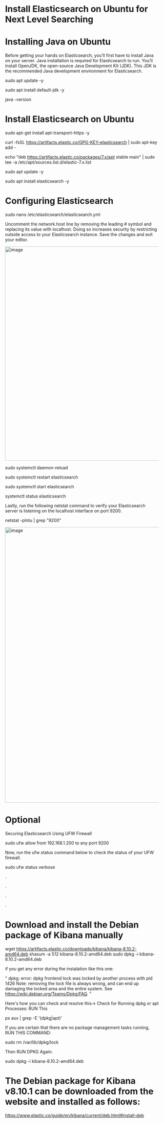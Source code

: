 # Install Elasticsearch on Ubuntu for Next Level Searching

# Installing Java on Ubuntu

Before getting your hands on Elasticsearch, you’ll first have to install Java on your server. Java installation is required for Elasticsearch to run.
You’ll install OpenJDK, the open-source Java Development Kit (JDK). This JDK is the recommended Java development environment for Elasticsearch.

sudo apt update -y

sudo apt install default-jdk -y

java -version


# Install Elasticsearch on Ubuntu

sudo apt-get install apt-transport-https -y

curl -fsSL https://artifacts.elastic.co/GPG-KEY-elasticsearch | sudo apt-key add -

echo "deb https://artifacts.elastic.co/packages/7.x/apt stable main" | sudo tee -a /etc/apt/sources.list.d/elastic-7.x.list

sudo apt update -y

sudo apt install elasticsearch -y


# Configuring Elasticsearch

sudo nano /etc/elasticsearch/elasticsearch.yml

Uncomment the network.host line by removing the leading # symbol and replacing its value with localhost. Doing so increases security by restricting outside access to your Elasticsearch instance.
Save the changes and exit your editor.

<img src="https://adamtheautomator.com/wp-content/uploads/2022/04/image-653.png" alt="image" width="700">


sudo systemctl daemon-reload

sudo systemctl restart elasticsearch

sudo systemctl start elasticsearch

systemctl status elasticsearch


Lastly, run the following netstat command to verify your Elasticsearch server is listening on the localhost interface on port 9200.

netstat -plntu | grep "9200"

<img src="https://adamtheautomator.com/wp-content/uploads/2022/04/image-655.png" alt="image" width="900">




# Optional

Securing Elasticsearch Using UFW Firewall

sudo ufw allow from 192.168.1.200 to any port 9200

Now, run the ufw status command below to check the status of your UFW firewall.

sudo ufw status verbose

.

.

.

.

# Download and install the Debian package of Kibana manually

wget https://artifacts.elastic.co/downloads/kibana/kibana-8.10.2-amd64.deb
shasum -a 512 kibana-8.10.2-amd64.deb 
sudo dpkg -i kibana-8.10.2-amd64.deb

if you get any error during the instalation like this one: 

" dpkg: error: dpkg frontend lock was locked by another process with pid 1426
Note: removing the lock file is always wrong, and can end up damaging the
locked area and the entire system. See <https://wiki.debian.org/Teams/Dpkg/FAQ>. "

Here's how you can check and resolve this-> Check for Running dpkg or apt Processes: RUN This

ps aux | grep -E '(dpkg|apt)'

If you are certain that there are no package management tasks running, RUN THIS COMMAND:

sudo rm /var/lib/dpkg/lock

Then RUN DPKG Again: 

sudo dpkg -i kibana-8.10.2-amd64.deb


# The Debian package for Kibana v8.10.1 can be downloaded from the website and installed as follows:

https://www.elastic.co/guide/en/kibana/current/deb.html#install-deb


